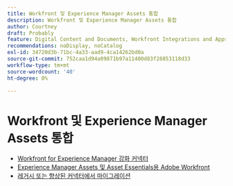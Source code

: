 ```yaml
---
title: Workfront 및 Experience Manager Assets 통합
description: Workfront 및 Experience Manager Assets 통합
author: Courtney
draft: Probably
feature: Digital Content and Documents, Workfront Integrations and Apps
recommendations: noDisplay, noCatalog
exl-id: 34720d3b-71bc-4a33-aad9-4ca14262bd0a
source-git-commit: 752caa1d94a09871b97a11400d83f28853118d33
workflow-type: tm+mt
source-wordcount: '40'
ht-degree: 0%

---
```


# Workfront 및 Experience Manager Assets 통합

* [Workfront for Experience Manager 강화 커넥터](../../documents/workfront-and-experience-manager-integrations/workfront-for-experience-manager-enhanced-connector/workfront-for-aem-enhanced-connector.md)
* [Experience Manager Assets 및 Asset Essentials용 Adobe Workfront](../../documents/adobe-workfront-for-experience-manager-assets-essentials/workfront-for-aem-asset-essentials.md)
* [레거시 또는 향상된 커넥터에서 마이그레이션](/help/quicksilver/documents/workfront-and-experience-manager-integrations/legacy-enhanced-connector-migration/migrate-to-workfont-integration.md)